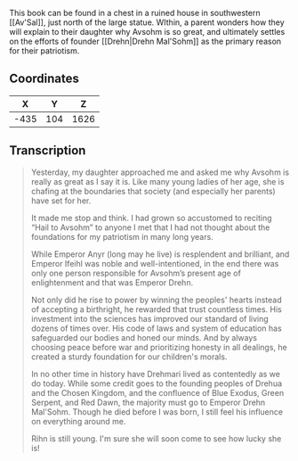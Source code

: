  

This book can be found in a chest in a ruined house in southwestern [[Av'Sal]], just north of the large statue. WIthin, a parent wonders how they will explain to their daughter why Avsohm is so great, and ultimately settles on the efforts of founder [[Drehn|Drehn Mal'Sohm]] as the primary reason for their patriotism.

## Coordinates
| **X** | **Y** | **Z** |
| :---: | :---: | :---: |
| -435  |  104  | 1626  |

## Transcription
> Yesterday, my daughter approached me and asked me why Avsohm is really as great as I say it is. Like many young ladies of her age, she is chafing at the boundaries that society (and especially her parents) have set for her.
>
> It made me stop and think. I had grown so accustomed to reciting “Hail to Avsohm” to anyone I met that I had not thought about the foundations for my patriotism in many long years.
>
> While Emperor Anyr (long may he live) is resplendent and brilliant, and Emperor Ifeihl was noble and well-intentioned, in the end there was only one person responsible for Avsohm’s present age of enlightenment and that was Emperor Drehn.
>
> Not only did he rise to power by winning the peoples' hearts instead of accepting a birthright, he rewarded that trust countless times. His investment into the sciences has improved our standard of living dozens of times over. His code of laws and system of education has safeguarded our bodies and honed our minds. And by always choosing peace before war and prioritizing honesty in all dealings, he created a sturdy foundation for our children's morals.
>
> In no other time in history have Drehmari lived as contentedly as we do today. While some credit goes to the founding peoples of Drehua and the Chosen Kingdom, and the confluence of Blue Exodus, Green Serpent, and Red Dawn, the majority must go to Emperor Drehn Mal'Sohm. Though he died before I was born, I still feel his influence on everything around me.
>
> Rihn is still young. I'm sure she will soon come to see how lucky she is!

